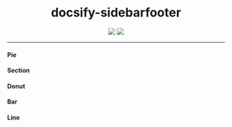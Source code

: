<div align="center">

# docsify-sidebarfooter

[![](https://img.shields.io/badge/%20-@markbattistella-blue?logo=paypal&style=for-the-badge)](https://www.paypal.me/markbattistella/6AUD)
[![](https://img.shields.io/badge/%20-buymeacoffee-black?logo=buy-me-a-coffee&style=for-the-badge)](https://www.buymeacoffee.com/markbattistella)
</div>

---

<!-- tabs:start -->

#### **Pie**

[](charty/pie.md ':include')

#### **Section**

[](charty/section.md ':include')

#### **Donut**

[](charty/donut.md ':include')

#### **Bar**

[](charty/bar.md ':include')

#### **Line**

[](charty/line.md ':include')

<!-- tabs:end -->
